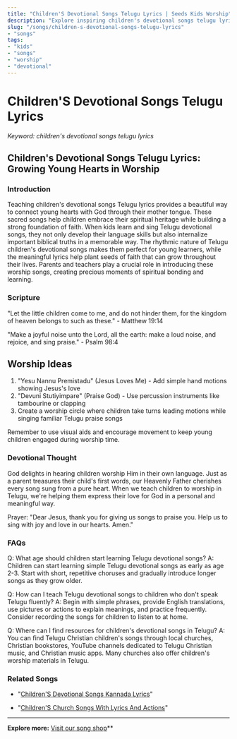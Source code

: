 ```yaml
---
title: "Children'S Devotional Songs Telugu Lyrics | Seeds Kids Worship"
description: "Explore inspiring children's devotional songs telugu lyrics for children's worship and faith development. Biblical music resources for families and ministry."
slug: "/songs/children-s-devotional-songs-telugu-lyrics"
- "songs"
tags:
- "kids"
- "songs"
- "worship"
- "devotional"
---
```


# Children'S Devotional Songs Telugu Lyrics

_Keyword: children's devotional songs telugu lyrics_

## Children's Devotional Songs Telugu Lyrics: Growing Young Hearts in Worship

### Introduction
Teaching children's devotional songs Telugu lyrics provides a beautiful way to connect young hearts with God through their mother tongue. These sacred songs help children embrace their spiritual heritage while building a strong foundation of faith. When kids learn and sing Telugu devotional songs, they not only develop their language skills but also internalize important biblical truths in a memorable way. The rhythmic nature of Telugu children's devotional songs makes them perfect for young learners, while the meaningful lyrics help plant seeds of faith that can grow throughout their lives. Parents and teachers play a crucial role in introducing these worship songs, creating precious moments of spiritual bonding and learning.

### Scripture
"Let the little children come to me, and do not hinder them, for the kingdom of heaven belongs to such as these." - Matthew 19:14

"Make a joyful noise unto the Lord, all the earth: make a loud noise, and rejoice, and sing praise." - Psalm 98:4

## Worship Ideas
1. "Yesu Nannu Premistadu" (Jesus Loves Me) - Add simple hand motions showing Jesus's love
2. "Devuni Stutiyimpare" (Praise God) - Use percussion instruments like tambourine or clapping
3. Create a worship circle where children take turns leading motions while singing familiar Telugu praise songs

Remember to use visual aids and encourage movement to keep young children engaged during worship time.

### Devotional Thought
God delights in hearing children worship Him in their own language. Just as a parent treasures their child's first words, our Heavenly Father cherishes every song sung from a pure heart. When we teach children to worship in Telugu, we're helping them express their love for God in a personal and meaningful way.

Prayer: "Dear Jesus, thank you for giving us songs to praise you. Help us to sing with joy and love in our hearts. Amen."

### FAQs

Q: What age should children start learning Telugu devotional songs?
A: Children can start learning simple Telugu devotional songs as early as age 2-3. Start with short, repetitive choruses and gradually introduce longer songs as they grow older.

Q: How can I teach Telugu devotional songs to children who don't speak Telugu fluently?
A: Begin with simple phrases, provide English translations, use pictures or actions to explain meanings, and practice frequently. Consider recording the songs for children to listen to at home.

Q: Where can I find resources for children's devotional songs in Telugu?
A: You can find Telugu Christian children's songs through local churches, Christian bookstores, YouTube channels dedicated to Telugu Christian music, and Christian music apps. Many churches also offer children's worship materials in Telugu.

### Related Songs

- "[Children'S Devotional Songs Kannada Lyrics](/songs/children-s-devotional-songs-kannada-lyrics/)"

- "[Children'S Church Songs With Lyrics And Actions](/songs/children-s-church-songs-with-lyrics-and-actions/)"

---

**Explore more:** [Visit our song shop](https://seedskidsworship.com/shop)**

<!-- Schema Markup -->
<script type="application/ld+json">
{
  "@context": "https://schema.org",
  "@type": "MusicRecording",
  "name": "Children'S Devotional Songs Telugu Lyrics",
  "byArtist": {
    "@type": "MusicGroup",
    "name": "Seeds Kids Worship"
  },
  "isFamilyFriendly": true,
  "url": "https://seedskidsworship.com/songs/children-s-devotional-songs-telugu-lyrics/"
}
</script>